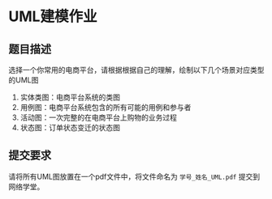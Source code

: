# UML建模作业

## 题目描述

选择一个你常用的电商平台，请根据根据自己的理解，绘制以下几个场景对应类型的UML图

1. 实体类图：电商平台系统的类图
2. 用例图：电商平台系统包含的所有可能的用例和参与者
3. 活动图：一次完整的在电商平台上购物的业务过程
4. 状态图：订单状态变迁的状态图

## 提交要求

请将所有UML图放置在一个pdf文件中，将文件命名为 `学号_姓名_UML.pdf` 提交到网络学堂。